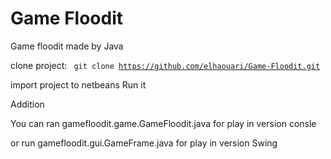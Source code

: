 # Game Floodit
Game floodit made by Java

clone project: 
<code>
git clone https://github.com/elhaouari/Game-Floodit.git
</code>
<p>
import project to netbeans 
Run it
</p>
Addition
<p>You can ran gamefloodit.game.GameFloodit.java for play in version consle</p>

<p>or run gamefloodit.gui.GameFrame.java for play in version  Swing</p>
